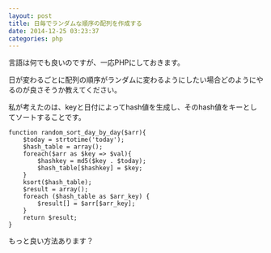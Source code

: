 ```yaml
---
layout: post
title: 日毎でランダムな順序の配列を作成する
date: 2014-12-25 03:23:37
categories: php
---
```

<!-- {% raw %} -->
<p>言語は何でも良いのですが、一応PHPにしておきます。</p>

<p>日が変わるごとに配列の順序がランダムに変わるようにしたい場合どのようにやるのが良さそうか教えてください。</p>

<p>私が考えたのは、keyと日付によってhash値を生成し、そのhash値をキーとしてソートすることです。</p>

<pre><code>function random_sort_day_by_day($arr){
    $today = strtotime('today');
    $hash_table = array();
    foreach($arr as $key =&gt; $val){
        $hashkey = md5($key . $today);
        $hash_table[$hashkey] = $key;
    }
    ksort($hash_table);
    $result = array();
    foreach ($hash_table as $arr_key) {
        $result[] = $arr[$arr_key];
    }
    return $result;
}
</code></pre>

<p>もっと良い方法あります？</p>
<!-- {% endraw %} -->
